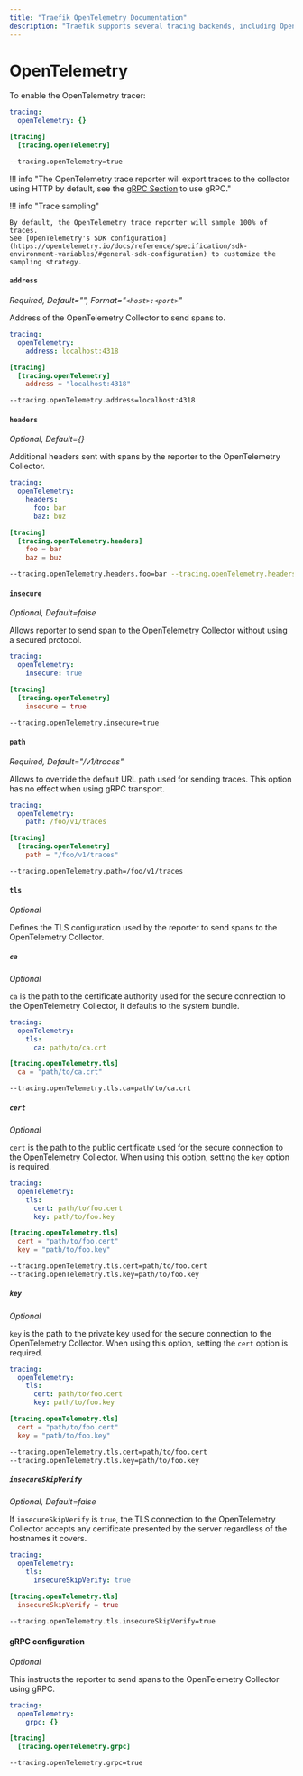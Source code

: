 ```yaml
---
title: "Traefik OpenTelemetry Documentation"
description: "Traefik supports several tracing backends, including OpenTelemetry. Learn how to implement it for observability in Traefik Proxy. Read the technical documentation."
---
```


# OpenTelemetry

To enable the OpenTelemetry tracer:

```yaml tab="File (YAML)"
tracing:
  openTelemetry: {}
```

```toml tab="File (TOML)"
[tracing]
  [tracing.openTelemetry]
```

```bash tab="CLI"
--tracing.openTelemetry=true
```

!!! info "The OpenTelemetry trace reporter will export traces to the collector using HTTP by default, see the [gRPC Section](#grpc-configuration) to use gRPC."

!!! info "Trace sampling"

	By default, the OpenTelemetry trace reporter will sample 100% of traces.
	See [OpenTelemetry's SDK configuration](https://opentelemetry.io/docs/reference/specification/sdk-environment-variables/#general-sdk-configuration) to customize the sampling strategy.

#### `address`

_Required, Default="", Format="`<host>:<port>`"_

Address of the OpenTelemetry Collector to send spans to.

```yaml tab="File (YAML)"
tracing:
  openTelemetry:
    address: localhost:4318
```

```toml tab="File (TOML)"
[tracing]
  [tracing.openTelemetry]
    address = "localhost:4318"
```

```bash tab="CLI"
--tracing.openTelemetry.address=localhost:4318
```

#### `headers`

_Optional, Default={}_

Additional headers sent with spans by the reporter to the OpenTelemetry Collector.

```yaml tab="File (YAML)"
tracing:
  openTelemetry:
    headers:
      foo: bar
      baz: buz
```

```toml tab="File (TOML)"
[tracing]
  [tracing.openTelemetry.headers]
    foo = bar
    baz = buz
```

```bash tab="CLI"
--tracing.openTelemetry.headers.foo=bar --tracing.openTelemetry.headers.baz=buz
```

#### `insecure`

_Optional, Default=false_

Allows reporter to send span to the OpenTelemetry Collector without using a secured protocol.

```yaml tab="File (YAML)"
tracing:
  openTelemetry:
    insecure: true
```

```toml tab="File (TOML)"
[tracing]
  [tracing.openTelemetry]
    insecure = true
```

```bash tab="CLI"
--tracing.openTelemetry.insecure=true
```

#### `path`

_Required, Default="/v1/traces"_

Allows to override the default URL path used for sending traces.
This option has no effect when using gRPC transport.

```yaml tab="File (YAML)"
tracing:
  openTelemetry:
    path: /foo/v1/traces
```

```toml tab="File (TOML)"
[tracing]
  [tracing.openTelemetry]
    path = "/foo/v1/traces"
```

```bash tab="CLI"
--tracing.openTelemetry.path=/foo/v1/traces
```

#### `tls`

_Optional_

Defines the TLS configuration used by the reporter to send spans to the OpenTelemetry Collector.

##### `ca`

_Optional_

`ca` is the path to the certificate authority used for the secure connection to the OpenTelemetry Collector,
it defaults to the system bundle.

```yaml tab="File (YAML)"
tracing:
  openTelemetry:
    tls:
      ca: path/to/ca.crt
```

```toml tab="File (TOML)"
[tracing.openTelemetry.tls]
  ca = "path/to/ca.crt"
```

```bash tab="CLI"
--tracing.openTelemetry.tls.ca=path/to/ca.crt
```

##### `cert`

_Optional_

`cert` is the path to the public certificate used for the secure connection to the OpenTelemetry Collector.
When using this option, setting the `key` option is required.

```yaml tab="File (YAML)"
tracing:
  openTelemetry:
    tls:
      cert: path/to/foo.cert
      key: path/to/foo.key
```

```toml tab="File (TOML)"
[tracing.openTelemetry.tls]
  cert = "path/to/foo.cert"
  key = "path/to/foo.key"
```

```bash tab="CLI"
--tracing.openTelemetry.tls.cert=path/to/foo.cert
--tracing.openTelemetry.tls.key=path/to/foo.key
```

##### `key`

_Optional_

`key` is the path to the private key used for the secure connection to the OpenTelemetry Collector.
When using this option, setting the `cert` option is required.

```yaml tab="File (YAML)"
tracing:
  openTelemetry:
    tls:
      cert: path/to/foo.cert
      key: path/to/foo.key
```

```toml tab="File (TOML)"
[tracing.openTelemetry.tls]
  cert = "path/to/foo.cert"
  key = "path/to/foo.key"
```

```bash tab="CLI"
--tracing.openTelemetry.tls.cert=path/to/foo.cert
--tracing.openTelemetry.tls.key=path/to/foo.key
```

##### `insecureSkipVerify`

_Optional, Default=false_

If `insecureSkipVerify` is `true`,
the TLS connection to the OpenTelemetry Collector accepts any certificate presented by the server regardless of the hostnames it covers.

```yaml tab="File (YAML)"
tracing:
  openTelemetry:
    tls:
      insecureSkipVerify: true
```

```toml tab="File (TOML)"
[tracing.openTelemetry.tls]
  insecureSkipVerify = true
```

```bash tab="CLI"
--tracing.openTelemetry.tls.insecureSkipVerify=true
```

#### gRPC configuration

_Optional_

This instructs the reporter to send spans to the OpenTelemetry Collector using gRPC.

```yaml tab="File (YAML)"
tracing:
  openTelemetry:
    grpc: {}
```

```toml tab="File (TOML)"
[tracing]
  [tracing.openTelemetry.grpc]
```

```bash tab="CLI"
--tracing.openTelemetry.grpc=true
```
